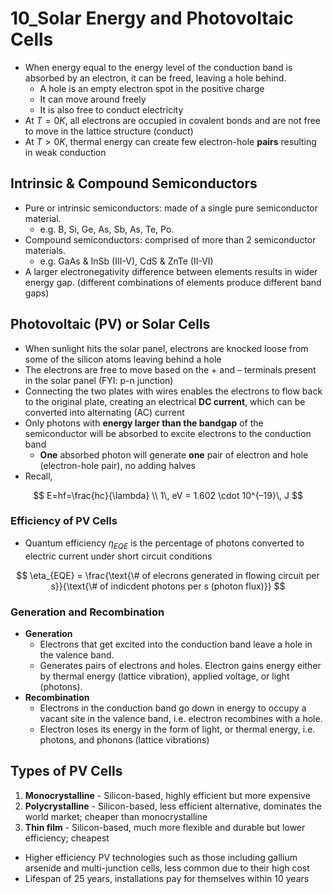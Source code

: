 # 10_Solar Energy and Photovoltaic Cells

- When energy equal to the energy level of the conduction band is absorbed by an electron, it can be freed, leaving a hole behind.
  - A hole is an empty electron spot in the positive charge
  - It can move around freely
  - It is also free to conduct electricity
- At $T = 0K$, all electrons are occupied in covalent bonds and are not free to move in the lattice structure (conduct)
- At $T > 0K$, thermal energy can create few electron-hole **pairs** resulting in weak conduction

## Intrinsic & Compound Semiconductors

- Pure or intrinsic semiconductors: made of a single pure semiconductor material.
  - e.g. B, Si, Ge, As, Sb, As, Te, Po.
- Compound semiconductors: comprised of more than 2 semiconductor materials.
  - e.g. GaAs & InSb (III-V), CdS & ZnTe (II-VI)
- A larger electronegativity difference between elements results in wider energy gap. (different combinations of elements produce different band gaps)

## Photovoltaic (PV) or Solar Cells

- When sunlight hits the solar panel, electrons are knocked loose from some of the silicon atoms leaving behind a hole
- The electrons are free to move based on the $+$ and $–$ terminals present in the solar panel (FYI: p-n junction)
- Connecting the two plates with wires enables the electrons to flow back to the original plate, creating an electrical **DC current**, which can be converted into alternating (AC) current
- Only photons with **energy larger than the bandgap** of the semiconductor will be absorbed to excite electrons to the conduction band
  - **One** absorbed photon will generate **one** pair of electron and hole (electron-hole pair), no adding halves
- Recall,

$$
E=hf=\frac{hc}{\lambda} \\
1\, eV = 1.602 \cdot 10^{–19}\, J
$$

### Efficiency of PV Cells

- Quantum efficiency $\eta_{EQE}$ is the percentage of photons converted to electric current under short circuit conditions

$$
\eta_{EQE} = \frac{\text{\# of elecrons generated in flowing circuit per s}}{\text{\# of indicdent photons per s (photon flux)}}
$$

### Generation and Recombination

- **Generation**
  - Electrons that get excited into the conduction band leave a hole in the valence band.
  - Generates pairs of electrons and holes. Electron gains energy either by thermal energy (lattice vibration), applied voltage, or light (photons).
- **Recombination**
  - Electrons in the conduction band go down in energy to occupy a vacant site in the valence band, i.e. electron recombines with a hole.
  - Electron loses its energy in the form of light, or thermal energy, i.e. photons, and phonons (lattice vibrations)

## Types of PV Cells

1. **Monocrystalline** - Silicon-based, highly efficient but more expensive
2. **Polycrystalline** - Silicon-based, less efficient alternative, dominates the world market; cheaper than monocrystalline
3. **Thin film** - Silicon-based, much more flexible and durable but lower efficiency; cheapest

- Higher efficiency PV technologies such as those including gallium arsenide and
multi-junction cells, less common due to their high cost
- Lifespan of 25 years, installations pay for themselves within 10 years

